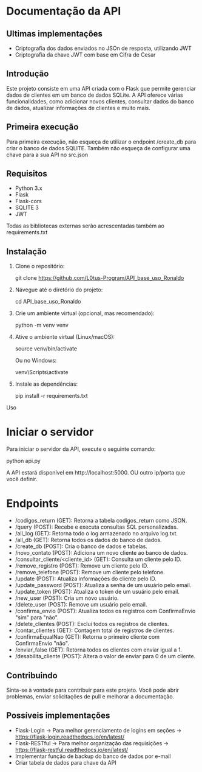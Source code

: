 # Documentação da API

## Ultimas implementações

- Criptografia dos dados enviados no JSOn de resposta, utilizando JWT
- Criptografia da chave JWT com base em Cifra de Cesar

## Introdução

Este projeto consiste em uma API criada com o Flask que permite gerenciar dados de clientes em um banco de dados SQLite. A API oferece várias funcionalidades, como adicionar novos clientes, consultar dados do banco de dados, atualizar informações de clientes e muito mais.

## Primeira execução

Para primeira execução, não esqueça de utilizar o endpoint /create_db para criar o banco de dados SQLITE.
Também não esqueça de configurar uma chave para a sua API no src.json

## Requisitos

- Python 3.x
- Flask
- Flask-cors
- SQLITE 3
- JWT
  

Todas as bibliotecas externas serão acrescentadas também ao requirements.txt

## Instalação

1. Clone o repositório:

   git clone https://github.com/L0tus-Program/API_base_uso_Ronaldo

2. Navegue até o diretório do projeto:

   cd API_base_uso_Ronaldo

3. Crie um ambiente virtual (opcional, mas recomendado):

   python -m venv venv

4. Ative o ambiente virtual (Linux/macOS):

   source venv/bin/activate

   Ou no Windows:

   venv\Scripts\activate

5. Instale as dependências:

   pip install -r requirements.txt

Uso

# Iniciar o servidor

Para iniciar o servidor da API, execute o seguinte comando:

python api.py

A API estará disponível em http://localhost:5000. OU outro ip/porta que você definir.

# Endpoints

- /codigos_return (GET): Retorna a tabela codigos_return como JSON.
- /query (POST): Recebe e executa consultas SQL personalizadas.
- /all_log (GET): Retorna todo o log armazenado no arquivo log.txt.
- /all_db (GET): Retorna todos os dados do banco de dados.
- /create_db (POST): Cria o banco de dados e tabelas.
- /novo_contato (POST): Adiciona um novo cliente ao banco de dados.
- /consultar_cliente/<cliente_id> (GET): Consulta um cliente pelo ID.
- /remove_registro (POST): Remove um cliente pelo ID.
- /remove_telefone (POST): Remove um cliente pelo telefone.
- /update (POST): Atualiza informações do cliente pelo ID.
- /update_password (POST): Atualiza a senha de um usuário pelo email.
- /update_token (POST): Atualiza o token de um usuário pelo email.
- /new_user (POST): Cria um novo usuário.
- /delete_user (POST): Remove um usuário pelo email.
- /confirma_envio (POST): Atualiza todos os registros com ConfirmaEnvio "sim" para "não".
- /delete_clientes (POST): Exclui todos os registros de clientes.
- /contar_clientes (GET): Contagem total de registros de clientes.
- /confirmaEqualNao (GET): Retorna o primeiro cliente com ConfirmaEnvio "não".
- /enviar_false (GET): Retorna todos os clientes com enviar igual a 1.
- /desabilita_cliente (POST): Altera o valor de enviar para 0 de um cliente.
  
## Contribuindo

Sinta-se à vontade para contribuir para este projeto. Você pode abrir problemas, enviar solicitações de pull e melhorar a documentação.


## Possíveis implementações

- Flask-Login -> Para melhor gerenciamento de logins em seções -> https://flask-login.readthedocs.io/en/latest/
- Flask-RESTful -> Para melhor organização das requisições -> https://flask-restful.readthedocs.io/en/latest/
- Implementar função de backup do banco de dados por e-mail
- Criar tabela de dados para chave da API
